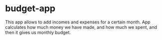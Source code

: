 # budget-app
This app allows to add incomes and expenses for a certain month. App calculates how much money we have made, and how much we spent, and then it gives us monthly budget.
